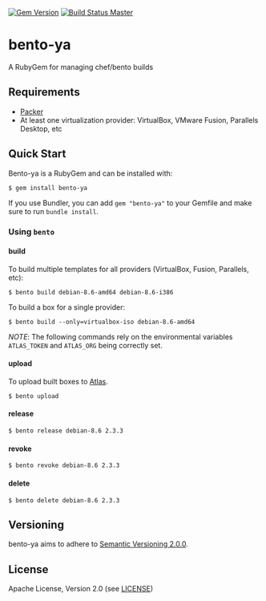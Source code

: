 [![Gem Version](https://badge.fury.io/rb/bento-ya.svg)](http://badge.fury.io/rb/bento-ya) [![Build Status Master](https://travis-ci.org/cheeseplus/bento-ya.svg?branch=master)](https://travis-ci.org/cheeseplus/bento-ya)

# bento-ya
A RubyGem for managing chef/bento builds

## Requirements

* [Packer](https://www.packer.io/)
* At least one virtualization provider: VirtualBox, VMware Fusion, Parallels Desktop, etc

## Quick Start

Bento-ya is a RubyGem and can be installed with:

```
$ gem install bento-ya
```

If you use Bundler, you can add `gem "bento-ya"` to your Gemfile and make
sure to run `bundle install`.

### Using `bento`

#### build

To build multiple templates for all providers (VirtualBox, Fusion, Parallels, etc):

    $ bento build debian-8.6-amd64 debian-8.6-i386

To build a box for a single provider:

    $ bento build --only=virtualbox-iso debian-8.6-amd64


*NOTE*: The following commands rely on the environmental variables
`ATLAS_TOKEN` and `ATLAS_ORG` being correctly set.

#### upload

To upload built boxes to [Atlas][atlas].

    $ bento upload

#### release

    $ bento release debian-8.6 2.3.3

#### revoke

    $ bento revoke debian-8.6 2.3.3

#### delete

    $ bento delete debian-8.6 2.3.3

## Versioning

bento-ya aims to adhere to [Semantic Versioning 2.0.0][semver].

## License

Apache License, Version 2.0 (see [LICENSE][license])

[license]: https://github.com/cheeseplus/bento-ya/blob/master/LICENSE
[semver]:  http://semver.org/
[atlas]:   https://atlas.hashicorp.com
